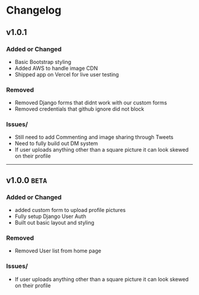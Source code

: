 # Changelog

## v1.0.1

### Added or Changed
- Basic Bootstrap styling
- Added AWS to handle image CDN
- Shipped app on Vercel for live user testing

### Removed

- Removed Django forms that didnt work with our custom forms
- Removed credentials that github ignore did not block

### Issues/

- Still need to add Commenting and image sharing through Tweets
- Need to fully build out DM system
- If user uploads anything other than a square picture it can look skewed on their profile


----

## v1.0.0 ```BETA```

### Added or Changed
- added custom form to upload profile pictures
- Fully setup Django User Auth
- Built out basic layout and styling

### Removed

- Removed User list from home page

### Issues/

- If user uploads anything other than a square picture it can look skewed on their profile
